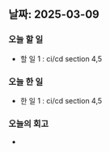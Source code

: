## 날짜: 2025-03-09

### 오늘 할 일
- 할 일 1 : ci/cd section 4,5

### 오늘 한 일
- 한 일 1 : ci/cd section 4,5

### 오늘의 회고
- 